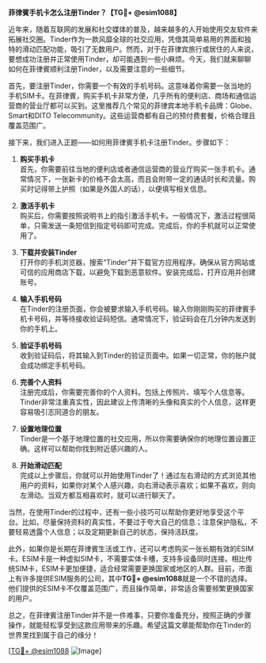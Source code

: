 **菲律賓手机卡怎么注册Tinder？【TG💪+ @esim1088】**

近年来，随着互联网的发展和社交媒体的普及，越来越多的人开始使用交友软件来拓展社交圈。Tinder作为一款风靡全球的社交应用，凭借其简单易用的界面和独特的滑动匹配功能，吸引了无数用户。然而，对于在菲律宾旅行或居住的人来说，要想成功注册并正常使用Tinder，却可能遇到一些小麻烦。今天，我们就来聊聊如何在菲律賓顺利注册Tinder，以及需要注意的一些细节。

首先，要注册Tinder，你需要一个有效的手机号码。这意味着你需要一张当地的手机SIM卡。在菲律賓，购买手机卡非常方便，几乎所有的便利店、商场和通信运营商的营业厅都可以买到。这里推荐几个常见的菲律宾本地手机卡品牌：Globe、Smart和DITO Telecommunity。这些运营商都有自己的预付费套餐，价格合理且覆盖范围广。

接下来，我们进入正题——如何用菲律賓手机卡注册Tinder。步骤如下：

1. **购买手机卡**  
   首先，你需要前往当地的便利店或者通信运营商的营业厅购买一张手机卡。通常情况下，一张新卡的价格不会太高，而且会附带一定的通话时长和流量。购买时记得带上护照（如果是外国人的话），以便填写相关信息。

2. **激活手机卡**  
   购买后，你需要按照说明书上的指引激活手机卡。一般情况下，激活过程很简单，只需发送一条短信到指定号码即可完成。完成后，你的手机就可以正常使用了。

3. **下载并安装Tinder**  
   打开你的手机浏览器，搜索“Tinder”并下载官方应用程序。确保从官方网站或可信的应用商店下载，以避免下载到恶意软件。安装完成后，打开应用并创建账号。

4. **输入手机号码**  
   在Tinder的注册页面，你会被要求输入手机号码。输入你刚刚购买的菲律賓手机卡号码，并等待接收验证码短信。通常情况下，验证码会在几分钟内发送到你的手机上。

5. **验证手机号码**  
   收到验证码后，将其输入到Tinder的验证页面中。如果一切正常，你的账户就会成功绑定手机号码。

6. **完善个人资料**  
   注册完成后，你需要完善你的个人资料。包括上传照片、填写个人信息等。Tinder非常注重真实性，因此建议上传清晰的头像和真实的个人信息，这样更容易吸引志同道合的朋友。

7. **设置地理位置**  
   Tinder是一个基于地理位置的社交应用，所以你需要确保你的地理位置设置正确。这样可以帮助你找到附近感兴趣的人。

8. **开始滑动匹配**  
   完成以上步骤后，你就可以开始使用Tinder了！通过左右滑动的方式浏览其他用户的资料，如果你对某个人感兴趣，向右滑动表示喜欢；如果不喜欢，则向左滑动。当双方都互相喜欢时，就可以进行聊天了。

当然，在使用Tinder的过程中，还有一些小技巧可以帮助你更好地享受这个平台。比如，尽量保持资料的真实性，不要过于夸大自己的信息；注意保护隐私，不要轻易透露个人信息；以及定期更新自己的状态，保持活跃度。

此外，如果你是长期在菲律賓生活或工作，还可以考虑购买一张长期有效的ESIM卡。ESIM卡是一种虚拟SIM卡，不需要实体卡槽，支持多设备同时连接。相比传统SIM卡，ESIM卡更加便捷，适合经常需要更换国家或地区的人群。目前，市面上有许多提供ESIM服务的公司，其中**TG💪+ @esim1088**就是一个不错的选择。他们提供的ESIM卡不仅覆盖范围广，而且操作简单，非常适合需要频繁更换国家的用户。

总之，在菲律賓注册Tinder并不是一件难事，只要你准备充分，按照正确的步骤操作，就能轻松享受到这款应用带来的乐趣。希望这篇文章能帮助你在Tinder的世界里找到属于自己的缘分！

[[TG💪+ @esim1088](https://t.me/s/esim1088) ![Image](https://i.postimg.cc/4NQfJmqS/Snipaste-2025-05-13-00-14-12.png)]